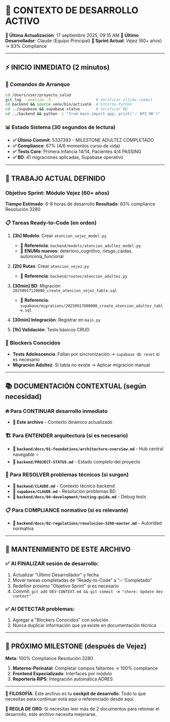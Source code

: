 # 🎯 CONTEXTO DE DESARROLLO ACTIVO
**📅 Última Actualización**: 17 septiembre 2025, 09:15 AM
**👤 Último Desarrollador**: Claude (Equipo Principal)
**🎯 Sprint Actual**: Vejez (60+ años) → 83% Compliance

---

## ⚡ INICIO INMEDIATO (2 minutos)

### 🏃 Comandos de Arranque
```bash
cd /Users/user/proyecto_salud
git log --oneline -3                    # Verificar último commit
cd backend && source venv/bin/activate  # Entorno Python
cd ../supabase && supabase status       # Verificar BD
cd ../backend && python -c "from main import app; print('✅ API OK')"
```

### 📊 Estado Sistema (30 segundos de lectura)
- **✅ Último Commit**: 5337393 - MILESTONE ADULTEZ COMPLETADO
- **✅ Compliance**: 67% (4/6 momentos curso de vida)
- **✅ Tests Core**: Primera Infancia 14/14, Pacientes 4/4 PASSING
- **✅ BD**: 41 migraciones aplicadas, Supabase operativo

---

## 🎯 TRABAJO ACTUAL DEFINIDO

### Objetivo Sprint: Módulo Vejez (60+ años)
**Tiempo Estimado**: 6-8 horas de desarrollo
**Resultado**: 83% compliance Resolución 3280

### 📋 Tareas Ready-to-Code (en orden)
1. **[3h] Modelo**: Crear `atencion_vejez_model.py`
   - 📖 **Referencia**: `backend/models/atencion_adultez_model.py`
   - 🎯 **ENUMs nuevos**: deterioro_cognitivo, riesgo_caidas, autonomia_funcional

2. **[2h] Rutas**: Crear `atencion_vejez.py`
   - 📖 **Referencia**: `backend/routes/atencion_adultez.py`

3. **[30min] BD**: Migración `20250917120000_create_atencion_vejez_table.sql`
   - 📖 **Referencia**: `supabase/migrations/20250917000000_create_atencion_adultez_table.sql`

4. **[30min] Integración**: Registrar en `main.py`
5. **[1h] Validación**: Tests básicos CRUD

### 🚨 Blockers Conocidos
- **Tests Adolescencia**: Fallan por sincronización → `supabase db reset` si es necesario
- **Migración Adultez**: Si tabla no existe → Aplicar migración manual

---

## 📚 DOCUMENTACIÓN CONTEXTUAL (según necesidad)

### 🔥 Para CONTINUAR desarrollo inmediato
- **📖 Este archivo** - Contexto dinámico actualizado

### 🏗️ Para ENTENDER arquitectura (si es necesario)
- **📖 `backend/docs/01-foundations/architecture-overview.md`** - Hub central navegable ⭐
- **📖 `backend/PROJECT-STATUS.md`** - Estado completo del proyecto

### 🔧 Para RESOLVER problemas técnicos (si surgen)
- **📖 `backend/CLAUDE.md`** - Contexto técnico backend
- **📖 `supabase/CLAUDE.md`** - Resolución problemas BD
- **📖 `backend/docs/04-development/testing-guide.md`** - Debug tests

### 📋 Para COMPLIANCE normativo (si es relevante)
- **📖 `backend/docs/02-regulations/resolucion-3280-master.md`** - Autoridad normativa

---

## 🔄 MANTENIMIENTO DE ESTE ARCHIVO

### ✅ Al FINALIZAR sesión de desarrollo:
1. Actualizar "Último Desarrollador" y fecha
2. Mover tareas completadas de "Ready-to-Code" a "✅ Completado"
3. Redefinir próximo "Objetivo Sprint" si es necesario
4. Commit: `git add DEV-CONTEXT.md && git commit -m "chore: Update dev context"`

### ✅ Al DETECTAR problemas:
1. Agregar a "Blockers Conocidos" con solución
2. Nunca duplicar información que ya existe en documentación técnica

---

## 🎯 PRÓXIMO MILESTONE (después de Vejez)
**Meta**: 100% Compliance Resolución 3280
1. **Materno-Perinatal**: Completar campos faltantes → 100% compliance
2. **Frontend Especializado**: Interfaces por módulo
3. **Reportería RIPS**: Integración automática ADRES

---

**🚀 FILOSOFÍA**: Este archivo es tu **cockpit de desarrollo**. Todo lo que necesitas para continuar está aquí o referenciado desde aquí.

**📖 REGLA DE ORO**: Si necesitas leer más de 2 documentos para retomar el desarrollo, este archivo necesita mejorarse.